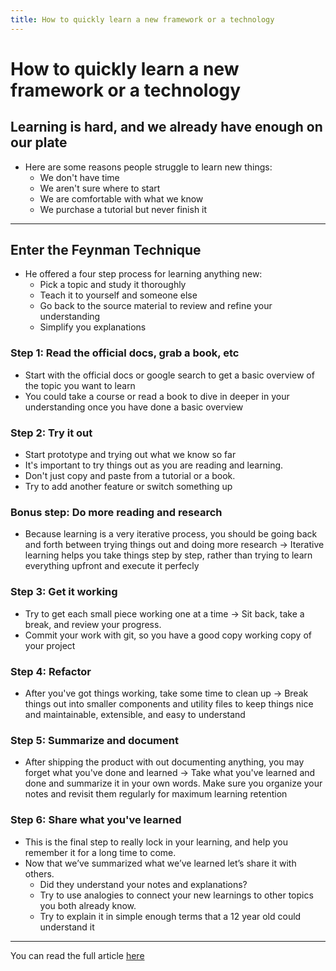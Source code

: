 ```yaml
---
title: How to quickly learn a new framework or a technology
---
```


# How to quickly learn a new framework or a technology

## Learning is hard, and we already have enough on our plate
- Here are some reasons people struggle to learn new things:
    * We don't have time
    * We aren't sure where to start
    * We are comfortable with what we know
    * We purchase a tutorial but never finish it

---

## Enter the Feynman Technique
- He offered a four step process for learning anything new:
    * Pick a topic and study it thoroughly
    * Teach it to yourself and someone else
    * Go back to the source material to review and refine your understanding
    * Simplify you explanations

### Step 1: Read the official docs, grab a book, etc
- Start with the official docs or google search to get a basic overview of the topic you want to learn
- You could take a course or read a book to dive in deeper in your understanding once you have done a basic overview

### Step 2: Try it out
- Start prototype and trying out what we know so far
- It's important to try things out as you are reading and learning.
- Don't just copy and paste from a tutorial or a book.
- Try to add another feature or switch something up

### Bonus step: Do more reading and research
- Because learning is a very iterative process, you should be going back and forth between trying things out and doing more research
&rarr; Iterative learning helps you take things step by step, rather than trying to learn everything upfront and execute it perfecly

### Step 3: Get it working
- Try to get each small piece working one at a time &rarr; Sit back, take a break, and review your progress.
- Commit your work with git, so you have a good copy working copy of your project

### Step 4: Refactor
- After you've got things working, take some time to clean up 
&rarr; Break things out into smaller components and utility files to keep things nice and maintainable, extensible, and easy to understand

### Step 5: Summarize and document
- After shipping the product with out documenting anything, you may forget what you've done and learned
&rarr; Take what you've learned and done and summarize it in your own words. Make sure you organize your notes and revisit them regularly for maximum learning retention

### Step 6: Share what you've learned
- This is the final step to really lock in your learning, and help you remember it for a long time to come.
- Now that we’ve summarized what we’ve learned let’s share it with others.
    * Did they understand your notes and explanations?
    * Try to use analogies to connect your new learnings to other topics you both already know.
    * Try to explain it in simple enough terms that a 12 year old could understand it

--- 
You can read the full article [here](https://levelupsoftwareengineering.substack.com/p/how-to-quickly-learn-a-new-framework?utm_source=profile&utm_medium=reader2)

